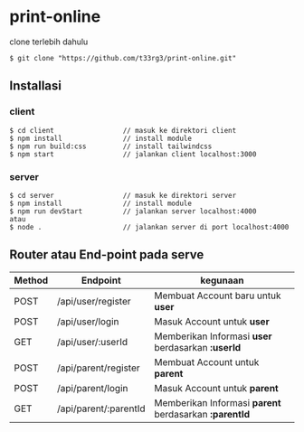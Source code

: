 # print-online
clone terlebih dahulu
```
$ git clone "https://github.com/t33rg3/print-online.git"
```
## Installasi
### client
```
$ cd client                 // masuk ke direktori client
$ npm install               // install module
$ npm run build:css         // install tailwindcss
$ npm start                 // jalankan client localhost:3000
```
### server
```
$ cd server                 // masuk ke direktori server
$ npm install               // install module
$ npm run devStart          // jalankan server localhost:4000
atau
$ node .                    // jalankan server di port localhost:4000
```

## Router atau End-point pada serve
|Method     |Endpoint                    |kegunaan                                                  | 
|-----------|----------------------------|----------------------------------------------------------| 
|POST       |/api/user/register          |Membuat Account baru untuk **user**                       |
|POST       |/api/user/login             |Masuk Account untuk **user**                              |
|GET        |/api/user/:userId           |Memberikan Informasi **user** berdasarkan **:userId**     |
|POST       |/api/parent/register        |Membuat Account untuk **parent**                          |
|POST       |/api/parent/login           |Masuk Account untuk **parent**                            |
|GET        |/api/parent/:parentId       |Memberikan Informasi **parent** berdasarkan **:parentId** |
